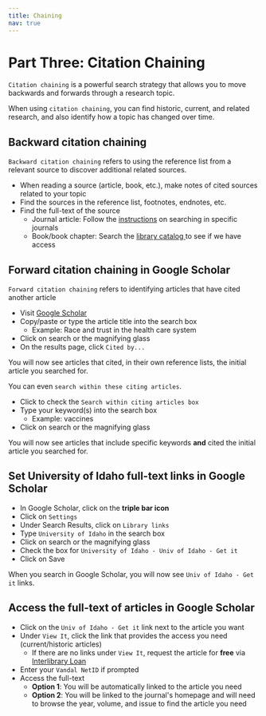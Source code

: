 ```yaml
---
title: Chaining
nav: true
---
```

# Part Three: Citation Chaining

`Citation chaining` is a powerful search strategy that allows you to move backwards and forwards through a research topic.

When using `citation chaining`, you can find historic, current, and related research, and also identify how a topic has changed over time.

## Backward citation chaining

`Backward citation chaining` refers to using the reference list from a relevant source to discover additional related sources.
* When reading a source (article, book, etc.), make notes of cited sources related to your topic
* Find the sources in the reference list, footnotes, endnotes, etc.
* Find the full-text of the source
  * Journal article: Follow the <a href="https://jylisadoney.github.io/soc-341/1-journals.html" target="_blank">instructions</a> on searching in specific journals
  * Book/book chapter: Search the <a href ="https://www.lib.uidaho.edu/?_ga=2.8463987.734477797.1519142255-1596890762.1509730084" target="_blank">library catalog </a>to see if we have access

## Forward citation chaining in Google Scholar
`Forward citation chaining` refers to identifying articles that have cited another article
* Visit <a href ="https://scholar.google.com/" target="_blank">Google Scholar</a>
* Copy/paste or type the article title into the search box
  * Example: Race and trust in the health care system
* Click on search or the magnifying glass
* On the results page, click `Cited by...`

You will now see articles that cited, in their own reference lists, the initial article you searched for. 

You can even `search within these citing articles`.
* Click to check the `Search within citing articles box`
* Type your keyword(s) into the search box
  * Example: vaccines
* Click on search or the magnifying glass

You will now see articles that include specific keywords **and** cited the initial article you searched for.

## Set University of Idaho full-text links in Google Scholar
* In Google Scholar, click on the **triple bar icon**
* Click on `Settings`
* Under Search Results, click on `Library links`
* Type `University of Idaho` in the search box
* Click on search or the magnifying glass
* Check the box for `University of Idaho - Univ of Idaho - Get it`
* Click on Save

When you search in Google Scholar, you will now see `Univ of Idaho - Get it` links.

## Access the full-text of articles in Google Scholar
* Click on the `Univ of Idaho - Get it` link next to the article you want
* Under `View It`, click the link that provides the access you need (current/historic articles)
  * If there are no links under `View It`, request the article for **free** via <a href ="https://www.lib.uidaho.edu/services/ill/" target="_blank">Interlibrary Loan</a>
* Enter your `Vandal NetID` if prompted
* Access the full-text
  * **Option 1**: You will be automatically linked to the article you need
  * **Option 2**: You will be linked to the journal's homepage and will need to browse the year, volume, and issue to find the article you need